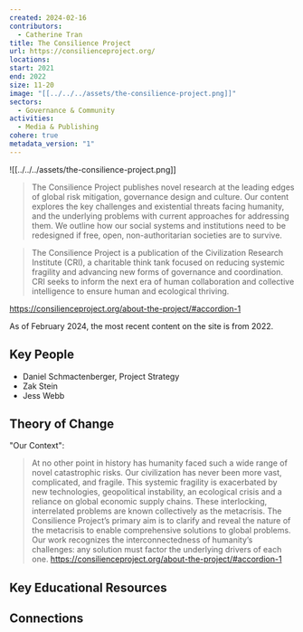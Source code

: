 ```yaml
---
created: 2024-02-16
contributors:
  - Catherine Tran
title: The Consilience Project
url: https://consilienceproject.org/
locations: 
start: 2021
end: 2022
size: 11-20
image: "[[../../../assets/the-consilience-project.png]]"
sectors:
  - Governance & Community
activities:
  - Media & Publishing
cohere: true
metadata_version: "1"
---
```

![[../../../assets/the-consilience-project.png]]


>The Consilience Project publishes novel research at the leading edges of global risk mitigation, governance design and culture. Our content explores the key challenges and existential threats facing humanity, and the underlying problems with current approaches for addressing them. We outline how our social systems and institutions need to be redesigned if free, open, non-authoritarian societies are to survive.

>The Consilience Project is a publication of the Civilization Research Institute (CRI), a charitable think tank focused on reducing systemic fragility and advancing new forms of governance and coordination. CRI seeks to inform the next era of human collaboration and collective intelligence to ensure human and ecological thriving.

https://consilienceproject.org/about-the-project/#accordion-1

As of February 2024, the most recent content on the site is from 2022. 

## Key People

- Daniel Schmactenberger, Project Strategy
- Zak Stein
- Jess Webb

## Theory of Change

"Our Context":
>At no other point in history has humanity faced such a wide range of novel catastrophic risks. Our civilization has never been more vast, complicated, and fragile. This systemic fragility is exacerbated by new technologies, geopolitical instability, an ecological crisis and a reliance on global economic supply chains. These interlocking, interrelated problems are known collectively as the metacrisis. The Consilience Project’s primary aim is to clarify and reveal the nature of the metacrisis to enable comprehensive solutions to global problems. Our work recognizes the interconnectedness of humanity’s challenges: any solution must factor the underlying drivers of each one.
https://consilienceproject.org/about-the-project/#accordion-1

## Key Educational Resources

## Connections










